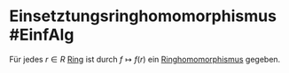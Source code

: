 # Einsetztungsringhomomorphismus #EinfAlg 
Für jedes $r\in R$ [Ring](Einf.%20Alg/Definition/Ring.md) ist durch $f\mapsto f(r)$ ein [Ringhomomorphismus](Einf.%20Alg/Definition/Ringhomomorphismus.md) gegeben.